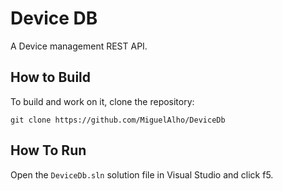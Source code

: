 # Device DB

A Device management REST API.



## How to Build

To build and work on it, clone the repository:

```
git clone https://github.com/MiguelAlho/DeviceDb
```

## How To Run

Open the `DeviceDb.sln` solution file in Visual Studio and click f5. 



